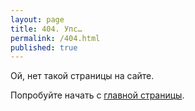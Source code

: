 ```yaml
---
layout: page
title: 404. Упс…
permalink: /404.html
published: true
---
```

Ой, нет такой страницы на сайте.

Попробуйте начать с <a href="{{ site.url }}/">главной страницы</a>.